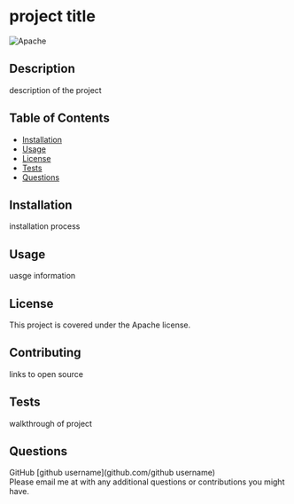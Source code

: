 # project title 
  ![Apache](https://img.shields.io/badge/License-Apache-blue)
  ## Description
  description of the project
  
  ## Table of Contents
  - [Installation](#installation)
  - [Usage](#usage)
  - [License](#license)
  - [Tests](#tests)
  - [Questions](#questions)
  
  ## Installation
  installation process
  
  ## Usage
  uasge information
  
  ## License
  This project is covered under the Apache license.
  
  ## Contributing
  links to open source
  ## Tests
  walkthrough of project
  
  ## Questions
  GitHub [github username](github.com/github username)<br>
  Please email me at <email address> with any additional questions or contributions you might have.